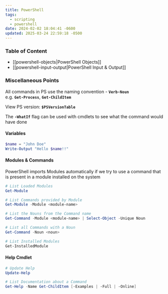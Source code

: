 ```yaml
---
title: PowerShell
tags:
  - scripting
  - powershell
date: 2024-02-02 18:04:41 -0600
updated: 2025-03-24 22:59:18 -0500
---
```


### Table of Content

* [[powershell-objects|PowerShell Objects]]
* [[powershell-input-output|PowerShell Input & Output]]

### Miscellaneous Points

All commands in PS use the naming convention - **`Verb-Noun`**  
e.g. **`Get-Process`**, **`Get-ChildItem`**

View PS version: **`$PSVersionTable`**

The **`-WhatIf`** flag can be used with cmdlets to see what the command would have done

#### Variables

```powershell
$name = "John Doe"
Write-Output "Hello $name!!"
```

#### Modules & Commands

PowerShell imports Modules automatically if we try to use a command that is present in a module installed on the system

```powershell
# List Loaded Modules
Get-Module

# List Commands provided by Module
Get-Module -Module <module-name>

# List the Nouns from the Command name
Get-Command -Module <module-name> | Select-Object -Unique Noun

# List all Commands with a Noun
Get-Command -Noun <noun>

# List Installed Modules
Get-InstalledModule
```

#### Help Cmdlet

```powershell
# Update Help
Update-Help

# List Documentation about a Command
Get-Help -Name Get-ChildItem [-Examples | -Full | -Online]
```
